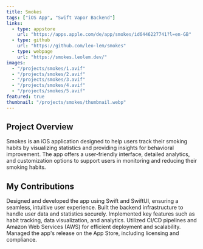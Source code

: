 ```yaml
---
title: Smokes
tags: ["iOS App", "Swift Vapor Backend"]
links:
  - type: appstore
    url: "https://apps.apple.com/de/app/smokes/id6446227741?l=en-GB"
  - type: github
    url: "https://github.com/leo-lem/smokes"
  - type: webpage
    url: "https://smokes.leolem.dev/"
images:
  - "/projects/smokes/1.avif"
  - "/projects/smokes/2.avif"
  - "/projects/smokes/3.avif"
  - "/projects/smokes/4.avif"
  - "/projects/smokes/5.avif"
featured: true
thumbnail: "/projects/smokes/thumbnail.webp"
---
```


## Project Overview

Smokes is an iOS application designed to help users track their smoking habits by visualizing statistics and providing insights for behavioral improvement. The app offers a user-friendly interface, detailed analytics, and customization options to support users in monitoring and reducing their smoking habits.

## My Contributions

Designed and developed the app using Swift and SwiftUI, ensuring a seamless, intuitive user experience. Built the backend infrastructure to handle user data and statistics securely. Implemented key features such as habit tracking, data visualization, and analytics. Utilized CI/CD pipelines and Amazon Web Services (AWS) for efficient deployment and scalability. Managed the app's release on the App Store, including licensing and compliance.